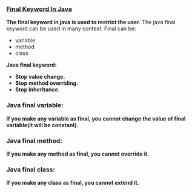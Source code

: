 ### [Final Keyword In Java](https://www.javatpoint.com/final-keyword)      
**The final keyword in java is used to restrict the user.** The java final keyword can be used in many context. Final can be:   
* variable   
* method   
* class   

**Java final keyword:**      
* **Stop value change.**     
* **Stop method overriding.**       
* **Stop Inheritance.**   

### Java final variable:      

**If you make any variable as final, you cannot change the value of final variable(It will be constant).**           

### Java final method:   
**If you make any method as final, you cannot override it.**    

### Java final class:   
**If you make any class as final, you cannot extend it.**    

